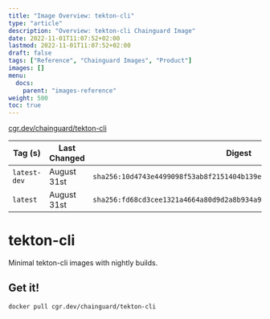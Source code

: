 ```yaml
---
title: "Image Overview: tekton-cli"
type: "article"
description: "Overview: tekton-cli Chainguard Image"
date: 2022-11-01T11:07:52+02:00
lastmod: 2022-11-01T11:07:52+02:00
draft: false
tags: ["Reference", "Chainguard Images", "Product"]
images: []
menu:
  docs:
    parent: "images-reference"
weight: 500
toc: true
---
```


[cgr.dev/chainguard/tekton-cli](https://github.com/chainguard-images/images/tree/main/images/tekton-cli)

| Tag (s)       | Last Changed | Digest                                                                    |
|---------------|--------------|---------------------------------------------------------------------------|
|  `latest-dev` | August 31st  | `sha256:10d4743e4499098f53ab8f2151404b139e330a1508669751fe64dc740163b051` |
|  `latest`     | August 31st  | `sha256:fd68cd3cee1321a4664a80d9d2a8b934a94d4c3c22ffd09ffdddc8220164f760` |

# tekton-cli

Minimal tekton-cli images with nightly builds.

## Get it!

```shell
docker pull cgr.dev/chainguard/tekton-cli
```
